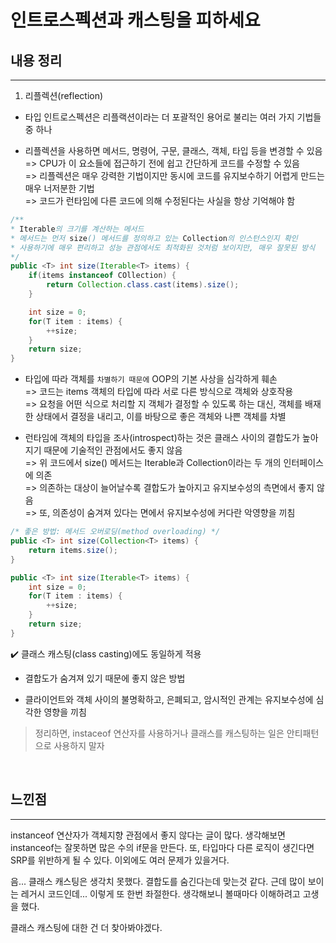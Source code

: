# 인트로스펙션과 캐스팅을 피하세요
## 내용 정리

---
1. 리플렉션(reflection) <br>

* 타입 인트로스펙션은 리플랙션이라는 더 포괄적인 용어로 불리는 여러 가지 기법들 중 하나

* 리플렉션을 사용하면 메서드, 명령어, 구문, 클래스, 객체, 타입 등을 변경할 수 있음 <br>
=> CPU가 이 요소들에 접근하기 전에 쉽고 간단하게 코드를 수정할 수 있음 <br>
=> 리플렉션은 매우 강력한 기법이지만 동시에 코드를 유지보수하기 어렵게 만드는 매우 너저분한 기법 <br>
=> 코드가 런타임에 다른 코드에 의해 수정된다는 사실을 항상 기억해야 함 <br>


```java
/**
* Iterable의 크기를 계산하는 메서드
* 메서드는 먼저 size() 메서드를 정의하고 있는 Collection의 인스턴스인지 확인
* 사용하기에 매우 편리하고 성능 관점에서도 최적화된 것처럼 보이지만, 매우 잘못된 방식
*/
public <T> int size(Iterable<T> items) {
    if(items instanceof COllection) {
        return Collection.class.cast(items).size();
    }

    int size = 0;
    for(T item : items) {
        ++size;
    }
    return size;
}
```

* 타입에 따라 객체를 `차별하기 때문에` OOP의 기본 사상을 심각하게 훼손 <br>
=> 코드는 items 객체의 타입에 따라 서로 다른 방식으로 객체와 상호작용 <br>
=> 요청을 어떤 식으로 처리할 지 객체가 결정할 수 있도록 하는 대신, 객체를 배재한 상태에서 결정을 내리고, 이를 바탕으로 좋은 객체와 나쁜 객체를 차별 <br>

* 런타임에 객체의 타입을 조사(introspect)하는 것은 클래스 사이의 결합도가 높아지기 때문에 기술적인 관점에서도 좋지 않음 <br>
=> 위 코드에서 size() 메서드는 Iterable과 Collection이라는 두 개의 인터페이스에 의존 <br>
=> 의존하는 대상이 늘어날수록 결합도가 높아지고 유지보수성의 측면에서 좋지 않음 <br>
=> 또, 의존성이 숨겨져 있다는 면에서 유지보수성에 커다란 악영향을 끼침 <br>

```java
/* 좋은 방법: 메서드 오버로딩(method overloading) */
public <T> int size(Collection<T> items) {
    return items.size();
}

public <T> int size(Iterable<T> items) {
    int size = 0;
    for(T item : items) {
        ++size;
    }
    return size;
}
```


✔️ 클래스 캐스팅(class casting)에도 동일하게 적용

* 결합도가 숨겨져 있기 때문에 좋지 않은 방법

* 클라이언트와 객체 사이의 불명확하고, 은폐되고, 암시적인 관계는 유지보수성에 심각한 영향을 끼침

> 정리하면, instaceof 연산자를 사용하거나 클래스를 캐스팅하는 일은 안티패턴으로 사용하지 말자

<br>

## 느낀점
---

instanceof 연산자가 객체지향 관점에서 좋지 않다는 글이 많다. 생각해보면 instanceof는 잘못하면 많은 수의 if문을 만든다. 또, 타입마다 다른 로직이 생긴다면 SRP를 위반하게 될 수 있다. 이외에도 여러 문제가 있을거다. <br>

음... 클래스 캐스팅은 생각치 못했다. 결합도를 숨긴다는데 맞는것 같다. 근데 많이 보이는 레거시 코드인데... 이렇게 또 한번 좌절한다. 생각해보니 볼때마다 이해하려고 고생을 했다. <br>

클래스 캐스팅에 대한 건 더 찾아봐야겠다.
